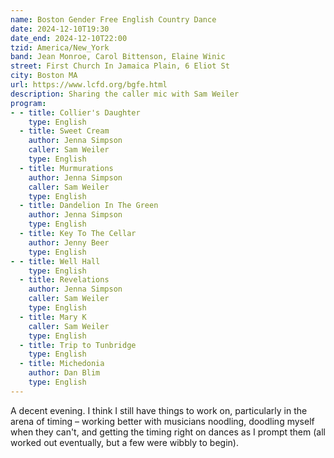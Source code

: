 ```yaml
---
name: Boston Gender Free English Country Dance
date: 2024-12-10T19:30
date_end: 2024-12-10T22:00
tzid: America/New_York
band: Jean Monroe, Carol Bittenson, Elaine Winic
street: First Church In Jamaica Plain, 6 Eliot St
city: Boston MA
url: https://www.lcfd.org/bgfe.html
description: Sharing the caller mic with Sam Weiler
program:
- - title: Collier's Daughter
    type: English
  - title: Sweet Cream
    author: Jenna Simpson
    caller: Sam Weiler
    type: English
  - title: Murmurations
    author: Jenna Simpson
    caller: Sam Weiler
    type: English
  - title: Dandelion In The Green
    author: Jenna Simpson
    type: English
  - title: Key To The Cellar
    author: Jenny Beer
    type: English
- - title: Well Hall
    type: English
  - title: Revelations
    author: Jenna Simpson
    caller: Sam Weiler
    type: English
  - title: Mary K
    caller: Sam Weiler
    type: English
  - title: Trip to Tunbridge
    type: English
  - title: Michedonia
    author: Dan Blim
    type: English
---
```


A decent evening. I think I still have things to work on, particularly in the arena of timing – working better with musicians noodling, doodling myself when they can't, and getting the timing right on dances as I prompt them (all worked out eventually, but a few were wibbly to begin).
